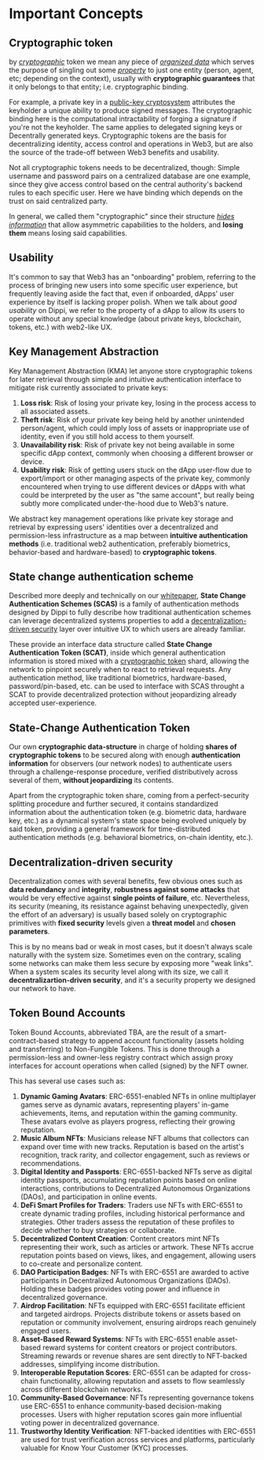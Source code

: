# Important Concepts

## **Cryptographic token**
by <u>_cryptographic_</u> token we mean any piece of <u>_organized data_</u> which serves the purpose of singling out some <u>_property_</u> to just one entity (person, agent, etc; depending on the context), usually with **cryptographic guarantees** that it only belongs to that entity; i.e. cryptographic binding. 

For example, a private key in a [public-key cryptosystem](https://en.wikipedia.org/wiki/Public-key_cryptography) attributes the keyholder a unique ability to produce signed messages. The cryptographic binding here is the computational intractability of forging a signature if you're not the keyholder. The same applies to delegated signing keys or Decentrally generated keys. Cryptographic tokens are the basis for decentralizing identity, access control and operations in Web3, but are also the source of the trade-off between Web3 benefits and usability.

Not all cryptographic tokens needs to be decentralized, though: Simple username and password pairs on a centralized database are one example, since they give access control based on the central authority's backend rules to each specific user. Here we have binding which depends on the trust on said centralized party.

In general, we called them "cryptographic" since their structure <u>_hides information_</u> that allow asymmetric capabilities to the holders, and **losing them** means losing said capabilities.

## **Usability**
It's common to say that Web3 has an "onboarding" problem, referring to the process of bringing new users into some specific user experience, but frequently leaving aside the fact that, even if onboarded, dApps' user experience by itself is lacking proper polish. When we talk about _good usability_ on Dippi, we refer to the property of a dApp to allow its users to operate without any special knowledge (about private keys, blockchain, tokens, etc.) with web2-like UX.

## **Key Management Abstraction**
Key Management Abstraction (KMA) let anyone store cryptographic tokens for later retrieval through simple and intuitive authentication interface to mitigate risk currently associated to private keys: 

1. **Loss risk**: Risk of losing your private key, losing in the process access to all associated assets.
2. **Theft risk**: Risk of your private key being held by another unintended person/agent, which could imply loss of assets or inappropriate use of identity, even if you still hold access to them yourself.
3. **Unavailability risk**: Risk of private key not being available in some specific dApp context, commonly when choosing a different browser or device.
4. **Usability risk**: Risk of getting users stuck on the dApp user-flow due to export/import or other managing aspects of the private key, commonly encountered when trying to use different devices or dApps with what could be interpreted by the user as "the same account", but really being subtly more complicated under-the-hood due to Web3's nature.

We abstract key management operations like private key storage and retrieval by expressing users' identities over a decentralized and permission-less infrastructure as a map between **intuitive authentication methods** (i.e. traditional web2 authentication, preferably biometrics, behavior-based and hardware-based) to **cryptographic tokens**.

## **State change authentication scheme**

Described more deeply and technically on our [whitepaper](https://docsend.com/view/dbk48wukd3ivd3ad), **State Change Authentication Schemes (SCAS)** is a family of authentication methods designed by Dippi to fully describe how traditional authentication schemes can leverage decentralized systems properties to add a [decentralization-driven security](overview#decentralization-driven-security) layer over intuitive UX to which users are already familiar. 

These provide an interface data structure called **State Change Authentication Token (SCAT)**, inside which general authentication information is stored mixed with a [cryptographic token](overview#cryptographic-token) shard, allowing the network to pinpoint securely when to react to retrieval requests. Any authentication method, like traditional biometrics, hardware-based, password/pin-based, etc. can be used to interface with SCAS throught a SCAT to provide decentralized protection without jeopardizing already accepted user-experience.

## **State-Change Authentication Token**
Our own **cryptographic data-structure** in charge of holding **shares of cryptographic tokens** to be secured along with enough **authentication information** for observers (our network nodes) to authenticate users through a challenge-response procedure, verified distributively across several of them, **without jeopardizing** its contents.

Apart from the cryptographic token share, coming from a perfect-security splitting procedure and further secured, it contains standardized information about the authentication token (e.g. biometric data, hardware key, etc.) as a dynamical system's state space being evolved uniquely by said token, providing a general framework for time-distributed authentication methods (e.g. behavioral biometrics, on-chain identity, etc.). 

## **Decentralization-driven security**
Decentralization comes with several benefits, few obvious ones such as **data redundancy** and **integrity**, **robustness against some attacks** that would be very effective against **single points of failure**, etc. Nevertheless, its security (meaning, its resistance against behaving unexpectedly, given the effort of an adversary) is usually based solely on cryptographic primitives with **fixed security** levels given a **threat model** and **chosen parameters**.

This is by no means bad or weak in most cases, but it doesn't always scale naturally with the system size. Sometimes even on the contrary, scaling some networks can make them less secure by exposing more "weak links". When a system scales its security level along with its size, we call it **decentralizartion-driven security**, and it's a security property we designed our network to have.

## **Token Bound Accounts**
Token Bound Accounts, abbreviated TBA, are the result of a smart-contract-based strategy to append account functionality (assets holding and transferring) to Non-Fungible Tokens. This is done through a permission-less and owner-less registry contract which assign proxy interfaces for account operations when called (signed) by the NFT owner. 

This has several use cases such as:

1. **Dynamic Gaming Avatars**: ERC-6551-enabled NFTs in online multiplayer games serve as dynamic avatars, representing players' in-game achievements, items, and reputation within the gaming community. These avatars evolve as players progress, reflecting their growing reputation.
2. **Music Album NFTs**: Musicians release NFT albums that collectors can expand over time with new tracks. Reputation is based on the artist's recognition, track rarity, and collector engagement, such as reviews or recommendations.
3. **Digital Identity and Passports**: ERC-6551-backed NFTs serve as digital identity passports, accumulating reputation points based on online interactions, contributions to Decentralized Autonomous Organizations (DAOs), and participation in online events.
4. **DeFi Smart Profiles for Traders**: Traders use NFTs with ERC-6551 to create dynamic trading profiles, including historical performance and strategies. Other traders assess the reputation of these profiles to decide whether to buy strategies or collaborate.
5. **Decentralized Content Creation**: Content creators mint NFTs representing their work, such as articles or artwork. These NFTs accrue reputation points based on views, likes, and engagement, allowing users to co-create and personalize content.
6. **DAO Participation Badges**: NFTs with ERC-6551 are awarded to active participants in Decentralized Autonomous Organizations (DAOs). Holding these badges provides voting power and influence in decentralized governance.
7. **Airdrop Facilitation**: NFTs equipped with ERC-6551 facilitate efficient and targeted airdrops. Projects distribute tokens or assets based on reputation or community involvement, ensuring airdrops reach genuinely engaged users.
8. **Asset-Based Reward Systems**: NFTs with ERC-6551 enable asset-based reward systems for content creators or project contributors. Streaming rewards or revenue shares are sent directly to NFT-backed addresses, simplifying income distribution.
9. **Interoperable Reputation Scores**: ERC-6551 can be adapted for cross-chain functionality, allowing reputation and assets to flow seamlessly across different blockchain networks.
10. **Community-Based Governance**: NFTs representing governance tokens use ERC-6551 to enhance community-based decision-making processes. Users with higher reputation scores gain more influential voting power in decentralized governance.
11. **Trustworthy Identity Verification**: NFT-backed identities with ERC-6551 are used for trust verification across services and platforms, particularly valuable for Know Your Customer (KYC) processes.
